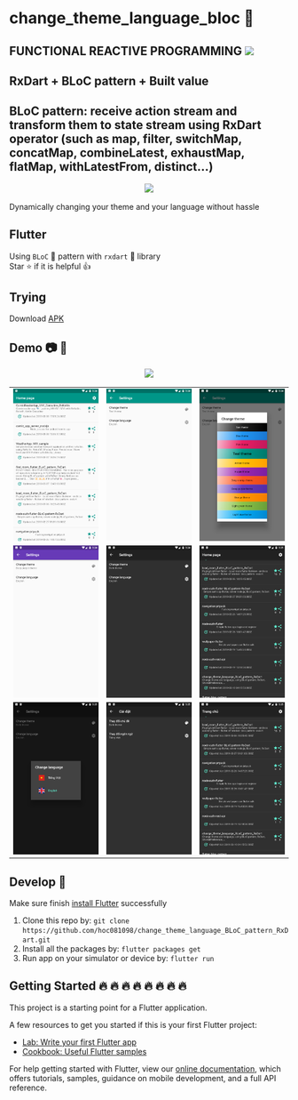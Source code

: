 # change_theme_language_bloc :iphone:
## FUNCTIONAL REACTIVE PROGRAMMING <img src="https://avatars2.githubusercontent.com/u/6407041?s=100&v=4" height="50">
## RxDart + BLoC pattern + Built value
## BLoC pattern: receive action stream and transform them to state stream using RxDart operator (such as map, filter, switchMap, concatMap, combineLatest, exhaustMap, flatMap, withLatestFrom, distinct...)

<p align="center">
  <img src="https://miro.medium.com/max/1184/1*z_rHqhO0j_t4WtbR79RWLQ.png" >
</p> 

Dynamically changing your theme and your language without hassle 

## Flutter

Using `BLoC` :clap: pattern with `rxdart` :muscle: library <br/>
Star :star: if it is helpful :thumbsup:

## Trying

Download [APK](build/app/outputs/apk/release/app-release.apk)

## Demo :camera: :art:

<p align="center"> 
<img src="screenshots/demo.gif" width="240px">
</p>

|  |  |   |
| :---:                              | :---:                             | :---:                              |
| ![](screenshots/Screenshot_(1).png)  | ![](screenshots/Screenshot_(2).png) | ![](screenshots/Screenshot_(3).png)  |
| ![](screenshots/Screenshot_(4).png)  | ![](screenshots/Screenshot_(5).png) | ![](screenshots/Screenshot_(6).png)  |
| ![](screenshots/Screenshot_(7).png)  | ![](screenshots/Screenshot_(8).png) | ![](screenshots/Screenshot_(9).png)  |

## Develop 👏

Make sure finish [install Flutter](https://flutter.io/get-started/install/) successfully

1. Clone this repo by: `git clone https://github.com/hoc081098/change_theme_language_BLoC_pattern_RxDart.git`
2. Install all the packages by: `flutter packages get`
3. Run app on your simulator or device by: `flutter run`

## Getting Started :fire: :fire: :fire: :fire: :fire: :fire: :fire: :fire: 

This project is a starting point for a Flutter application.

A few resources to get you started if this is your first Flutter project:

- [Lab: Write your first Flutter app](https://flutter.io/docs/get-started/codelab)
- [Cookbook: Useful Flutter samples](https://flutter.io/docs/cookbook)

For help getting started with Flutter, view our 
[online documentation](https://flutter.io/docs), which offers tutorials, 
samples, guidance on mobile development, and a full API reference.

